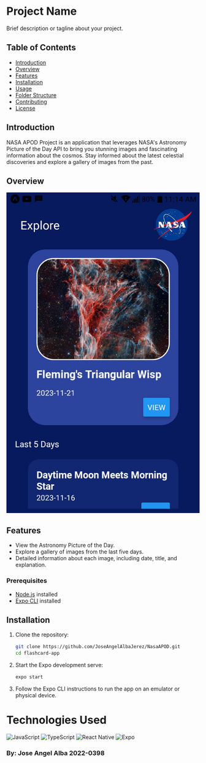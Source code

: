 # Project Name

Brief description or tagline about your project.

## Table of Contents

- [Introduction](#introduction)
- [Overview](#overview)
- [Features](#features)
- [Installation](#installation)
- [Usage](#usage)
- [Folder Structure](#folder-structure)
- [Contributing](#contributing)
- [License](#license)

## Introduction

NASA APOD Project is an application that leverages NASA's Astronomy Picture of the Day API to bring you stunning images and fascinating information about the cosmos. Stay informed about the latest celestial discoveries and explore a gallery of images from the past.

## Overview 
![APOD](assets\APOD.jpg)




## Features

- View the Astronomy Picture of the Day.
- Explore a gallery of images from the last five days.
- Detailed information about each image, including date, title, and explanation.


### Prerequisites

- [Node.js](https://nodejs.org/) installed
- [Expo CLI](https://docs.expo.dev/get-started/installation/) installed


## Installation

1. Clone the repository:

   ```bash
   git clone https://github.com/JoseAngelAlbaJerez/NasaAPOD.git
   cd flashcard-app

2. Start the Expo development serve:
    ```bash
    expo start
    ```
3. Follow the Expo CLI instructions to run the app on an emulator or physical device.
# Technologies Used


![JavaScript](https://img.shields.io/badge/javascript-%23323330.svg?style=for-the-badge&logo=javascript&logoColor=%23F7DF1E)
![TypeScript](https://img.shields.io/badge/typescript-%23007ACC.svg?style=for-the-badge&logo=typescript&logoColor=white)
![React Native](https://img.shields.io/badge/react_native-%2320232a.svg?style=for-the-badge&logo=react&logoColor=%2361DAFB)
![Expo](https://img.shields.io/badge/expo-1C1E24?style=for-the-badge&logo=expo&logoColor=#D04A37)


### By: Jose Angel Alba 2022-0398

